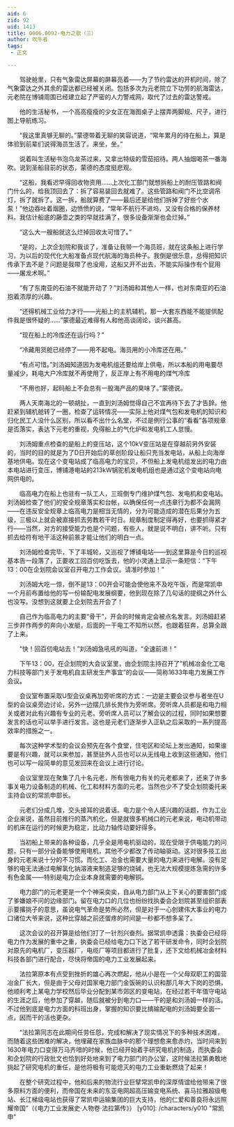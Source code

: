 ```yaml
---
aid: 6
zid: 92
uid: 1413
title: 0006.0092-电力之歌（三）
author: 吹牛者
tags: 
 - 正文

---
```




　　驾驶舱里，只有气象雷达屏幕的屏幕亮着——为了节约雷达的开机时间，除了气象雷达之外其余的雷达都已经被关闭。包括多次为元老院立下功劳的航海雷达，元老院在博铺周围已经建立起了严密的人力警戒网，取代了过去的雷达警戒。

　　他的生活秘书，一个高高瘦瘦的少女正在海图桌子上摆弄两脚规、尺子，进行图上导航练习。

　　“我这里真够无聊的。”蒙德带着无聊的笑容说道，“常年累月的待在船上，算是体验到前辈们说得海员生活了。来坐，坐。”

　　说着叫生活秘书泡乌龙茶过来，又拿出特级的雪茄招待。两人抽烟喝茶一番海吹。说到圣船目前的状态，蒙德的态度挺悲观。

　　“这船，我看迟早得回收物资用……上次化工部门就想拆船上的耐压管路和阀门什么的，给我顶回去了：拆了容易装回去就难了。这些管路和阀门不比空调吊灯，拆了就拆了。这一拆，船就算费了——最后还是给他们拆掉了好些个水泵！”他边吞吐着烟圈，边愤愤的说，“常年不航行不进坞，又没有合格的保养材料。我估计船底的藤壶之类的早就挂满了，很多设备渐渐也会烂掉。”

　　“这么大一艘船就这么烂掉回收太可惜了。”

　　“是的，上次企划院和我谈了，准备让我带一个海员班，就在这条船上进行学习，为以后的现代化大船准备点现代航海的海员种子。我倒是很乐意，总得把知识传承下去不是？问题是我带了也没用，这船又开不出去，不能实际操作有个屁用——屠龙术啊。”

　　“有了东南亚的石油不就能开动了？”刘汤姆和其他人一样，也对东南亚的石油抱着浓厚的兴趣。

　　“还得机械工业给力才行——光船上的主机辅机，那一大套东西能不能提供配件我是很怀疑的……”蒙德最近难得有人和他高谈阔论，谈兴甚高。

　　“现在船上的冷库还在运行吗？”

　　“冷藏用货舱已经停了——用不起电。海员用的小冷库还在用。”

　　“有点可惜。”刘汤姆知道因为发电机组还要给岸上供电，所以本船的用电要尽量减少，耗电大户冷库就不再使用了，反正岸上有不用电的煤气冷库

　　“不用也好，起码船上不会总有一股海产品的臭味了。”蒙德说。

　　两人天南海北的一顿胡扯，一直到刘汤姆觉得自己不宜再待下去了才告辞。他赶紧到辅机舱转了一圈，检查了运转情况——实际上他对煤气包和发电机的知识和归化民工人没什么区别，所以看不出什么名堂，不过是例行公事的“看看”各项规章是否落实，表达下元老的重视，免得船上的气化炉和发电机工人怠慢。

　　刘汤姆重点检查的是船上的变压站，这个10kV变压站是在穿越前另外安装的，当时的目的就是为了D日开始后的草创阶段让船只充当发电站，从船上向海岸基地供电。现在这个变电站成了临高电力的宝贝，不但船上发电机组发出的电力由本电站进行变压，博铺港电站的213kW锅驼机发电机组也是通过这个变电站向电网供电的。

　　临高电力在船上也驻有一队工人，三班倒专门维护煤气包、发电机和变电站。刘汤姆检查了他们的安全规章落实和台帐，以确保任何一点违章行为都不会漏网——在违反安全规章上临高电力是相当无情的，分为可能造成的潜在后果分为五级，三极以上就会被直接抓去劳教若干时日。规章制度制定得再好，也要抓得紧才行——当然，对方的接受能力也是个问题，有些人，就是说不明白，讲不听。只有抓去给符有地干活这种前景才能让他们的明白一点。

　　刘汤姆检查完毕，下了丰城轮，又巡视了博铺电站——到这里算是今日的巡视基本告一段落了，正要收工回百仞吃饭去，他的小灵通上显示一条短信：“下午13：00在企划院会议室召开电力工作会议。请准时参加！”

　　刘汤姆大吃一惊，倒不是13：00开会可能会使他来不及吃午饭，而是常凯申一个月前布置给他的写一份输配电发展纲要，他到现在除了几句话的提纲之外什么也没写。没想到这就要上企划院去开会了！

　　自己作为临高电力的主要“骨干”，开会的时候肯定会被点名发言。刘汤姆赶紧三步并作两步的奔向小发艇，后面的一干电工不知所以然，也跟着狂奔，总算全跟了上来。

　　“快！回百仞电站去！”刘汤姆急吼吼的叫道，“全速前进！”

　　下午13：00，在企划院的大会议室里，由企划院主持召开了“机械冶金化工电力科技等部门关于发电机自主研发生产事宜”的会议——简称1633年电力发展工作会议。

　　会议室布置采取U型会议桌再加旁听席的方式：一边是主要会议参与者坐在U型的会议桌旁边讨论，另外一边摆几排长凳作为旁听席。旁听席人员都是和电力相关或者对此有兴趣有专业的元老。旁听席人员可以了解会议的过程，同时如果想要发言的话也可以举手进行发言。这也是元老们逐渐步入正轨之后采取的一系列提高效率的措施之一。

　　每次这种学术型的会议会预先在各个食堂，住宅区和论坛上发出通知，如果谁要是有兴趣，就可以来参加，甚至驻外人员也可以从无线电上收到这些通知，他们也可以写一段简单的意见发回来在会议上进行讨论。

　　会议室里现在聚集了几十名元老，所有很电力有关的元老都来了，还来了许多事关电力设备制造的机械、化工和材料方面的元老。当然也少不了受企划院委托来主持会议的常凯申部长。

　　元老们分成几堆，交头接耳的说着话。电力是个令人感兴趣的话题，作为工业企业来说，虽然目前推行的蒸汽机化，但是就很多机械口的元老来说，电动机带动的机床在运行的时候更为稳定，比动力轴传动要好得多。

　　当初船上带来的各种设备，几乎全是用电机驱动的，现在受限于供电能力的问题，只有一部分设备能够使用电机，其他不少都改了传动轴驱动。这对很多技工出身的元老来说十分的不习惯。而化工、冶金也需要大量的电力来进行电解。没有足够的电无法通过电解氯化钠溶液来制造足够的烧碱，也无法大规模提炼急需的许多有色金属——特别是电力企业本身就需要的电解铜。

　　电力部门的元老更是一个个神采奕奕，自从电力部门从上下关心的要害部门成了爹嫌娘不问的边缘部门。留在电力口的几位也纷纷找执委会企划院甚至组织部表示要撂挑子的意思，虽说电气革命是势所必然，但是对于一心创建伟大事业的电力口诸位大爷来说，这种比穿越之前还蛋疼的时间是一秒都不想多呆了。

　　这次会议的召开算是给他们打了一针剂兴奋剂。据常凯申透露：执委会已经将电力作为发展的重中之重，执委会已经给电力口下达了若干研发命令，同时企划院对原先的电机厂，变压器厂，电缆厂等项目都进行了批复，还下文给机械冶金材料科技各部门进行配合，尽快将帝国的电力工业发展起来。

　　法拉第原本有点受到挫折的雄心再次燃起，他从小是在一个父母双职工的国营冶金厂长大，但是由于父母对国家电力部门金饭碗的认识和那几年大下岗的恐惧，他顺利考上某电力学校然后毕业分配到某市郊区的变电站，在经过若干年值守电站的生涯之后，他参加了穿越，随后就被分到电力口——干的是和刘汤姆一样的活。不过他到底是电力方面的科班出身，掌握的知识要比搞输配电的刘汤姆要全面一点，因而干的活也更杂。

　　“法拉第同志在此期间任劳任怨，完成和解决了现实情况下的多种技术困难，而随着这些困难的解决，他埋藏在家族血脉中的那个理想愈来愈赤灼，当时间来到1630年电力口变得万马齐喑的时候，他已经开始着手研究电机的制造，而执委会和企划院的行政批文也恰到好处地来到了电力部门的办公室，这时候法拉第勇敢地挑起了研究电机的重任，是他将极有可能熄灭的电力工业重新燃烧了起来！

　　在整个研究过程中，他和后来的物流行业巨擘常凯申的深厚情谊给他带来了很多原料方面的便利，而帝国在未来的东亚电网超高压输变电系统、喜马拉雅超级电站、长江梯级电站也获得了常凯申运输集团的巨大支持，他的仁爱和善良将永远照耀帝国”（《电力工业发展史·人物卷·法拉第传》）
[y010]: /characters/y010 "常凯申"


